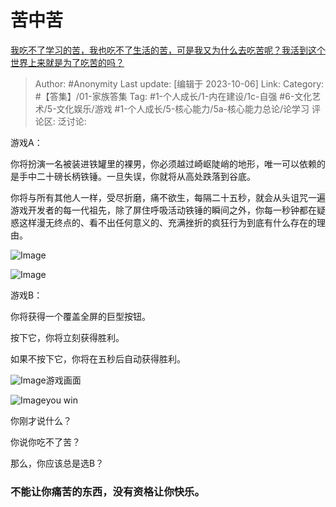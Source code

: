# 苦中苦
[我吃不了学习的苦，我也吃不了生活的苦，可是我又为什么去吃苦呢？我活到这个世界上来就是为了吃苦的吗？](https://www.zhihu.com/question/605614795/answer/3238182977)

> Author: #Anonymity
> Last update: [编辑于 2023-10-06]
> Link:
> Category: #【答集】/01-家族答集
> Tag: #1-个人成长/1-内在建设/1c-自强 #6-文化艺术/5-文化娱乐/游戏 #1-个人成长/5-核心能力/5a-核心能力总论/论学习 
> 评论区:
> 泛讨论:

游戏A：

你将扮演一名被装进铁罐里的裸男，你必须越过崎岖陡峭的地形，唯一可以依赖的是手中二十磅长柄铁锤。一旦失误，你就将从高处跌落到谷底。

你将与所有其他人一样，受尽折磨，痛不欲生，每隔二十五秒，就会从头诅咒一遍游戏开发者的每一代祖先，除了屏住呼吸活动铁锤的瞬间之外，你每一秒钟都在疑惑这样漫无终点的、看不出任何意义的、充满挫折的疯狂行为到底有什么存在的理由。

![Image](https://picx.zhimg.com/50/v2-190d0489d021f6af5be450e95eba68d6_720w.jpg?source=1940ef5c)

![Image](https://picx.zhimg.com/50/v2-438f896c338ccbcfe7ae2a690cd167bf_720w.jpg?source=1940ef5c)

游戏B：

你将获得一个覆盖全屏的巨型按钮。

按下它，你将立刻获得胜利。

如果不按下它，你将在五秒后自动获得胜利。

![Image](https://picx.zhimg.com/50/v2-e0c29819141ec0970ed15633ba03df4f_720w.jpg?source=1940ef5c)游戏画面

![Image](https://picx.zhimg.com/50/v2-344140a6088791ca59af1452b8b9ba26_720w.jpg?source=1940ef5c)you win

你刚才说什么？

你说你吃不了苦？

那么，你应该总是选B？

### 不能让你痛苦的东西，没有资格让你快乐。 ###
